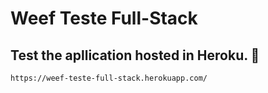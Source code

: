 # Weef Teste Full-Stack

## Test the apllication hosted in Heroku. :rocket:

```
https://weef-teste-full-stack.herokuapp.com/
```